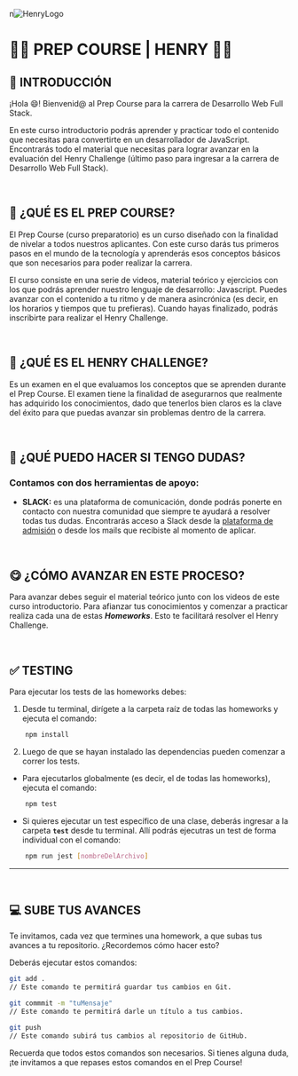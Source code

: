 n![HenryLogo](./assets/logoBannerHenry.png)

# **🧑‍💻 PREP COURSE | HENRY 👩‍💻**

## **📌 INTRODUCCIÓN**

¡Hola 😄! Bienvenid@ al Prep Course para la carrera de Desarrollo Web Full Stack.

En este curso introductorio podrás aprender y practicar todo el contenido que necesitas para convertirte en un desarrollador de JavaScript. Encontrarás todo el material que necesitas para lograr avanzar en la evaluación del Henry Challenge (último paso para ingresar a la carrera de Desarrollo Web Full Stack).

</br >

## **🔎 ¿QUÉ ES EL PREP COURSE?**

El Prep Course (curso preparatorio) es un curso diseñado con la finalidad de nivelar a todos nuestros aplicantes. Con este curso darás tus primeros pasos en el mundo de la tecnología y aprenderás esos conceptos básicos que son necesarios para poder realizar la carrera.

El curso consiste en una serie de videos, material teórico y ejercicios con los que podrás aprender nuestro lenguaje de desarrollo: Javascript. Puedes avanzar con el contenido a tu ritmo y de manera asincrónica (es decir, en los horarios y tiempos que tu prefieras). Cuando hayas finalizado, podrás inscribirte para realizar el Henry Challenge.

</br >

## **📖 ¿QUÉ ES EL HENRY CHALLENGE?**

Es un examen en el que evaluamos los conceptos que se aprenden durante el Prep Course. El examen tiene la finalidad de asegurarnos que realmente has adquirido los conocimientos, dado que tenerlos bien claros es la clave del éxito para que puedas avanzar sin problemas dentro de la carrera.

</br >

## **🤨 ¿QUÉ PUEDO HACER SI TENGO DUDAS?**

### Contamos con dos herramientas de apoyo:

-  **SLACK:** es una plataforma de comunicación, donde podrás ponerte en contacto con nuestra comunidad que siempre te ayudará a resolver todas tus dudas. Encontrarás acceso a Slack desde la [plataforma de admisión](https://www.admissions.soyhenry.com/) o desde los mails que recibiste al momento de aplicar.

</br >

## **😋 ¿CÓMO AVANZAR EN ESTE PROCESO?**

Para avanzar debes seguir el material teórico junto con los videos de este curso introductorio. Para afianzar tus conocimientos y comenzar a practicar realiza cada una de estas **_Homeworks_**. Esto te facilitará resolver el Henry Challenge.

</br>

## **✅ TESTING**

Para ejecutar los tests de las homeworks debes:

1. Desde tu terminal, dirígete a la carpeta raíz de todas las homeworks y ejecuta el comando:

```bash
    npm install
```

2. Luego de que se hayan instalado las dependencias pueden comenzar a correr los tests.

-  Para ejecutarlos globalmente (es decir, el de todas las homeworks), ejecuta el comando:

```bash
    npm test
```

-  Si quieres ejecutar un test específico de una clase, deberás ingresar a la carpeta **`test`** desde tu terminal. Allí podrás ejecutras un test de forma individual con el comando:

```bash
    npm run jest [nombreDelArchivo]
```

---

</br >

## **💻 SUBE TUS AVANCES**

Te invitamos, cada vez que termines una homework, a que subas tus avances a tu repositorio. ¿Recordemos cómo hacer esto?

Deberás ejecutar estos comandos:

```bash
git add .
// Este comando te permitirá guardar tus cambios en Git.

git commmit -m "tuMensaje"
// Este comando te permitirá darle un título a tus cambios.

git push
// Este comando subirá tus cambios al repositorio de GitHub.
```

Recuerda que todos estos comandos son necesarios. Si tienes alguna duda, ¡te invitamos a que repases estos comandos en el Prep Course!
